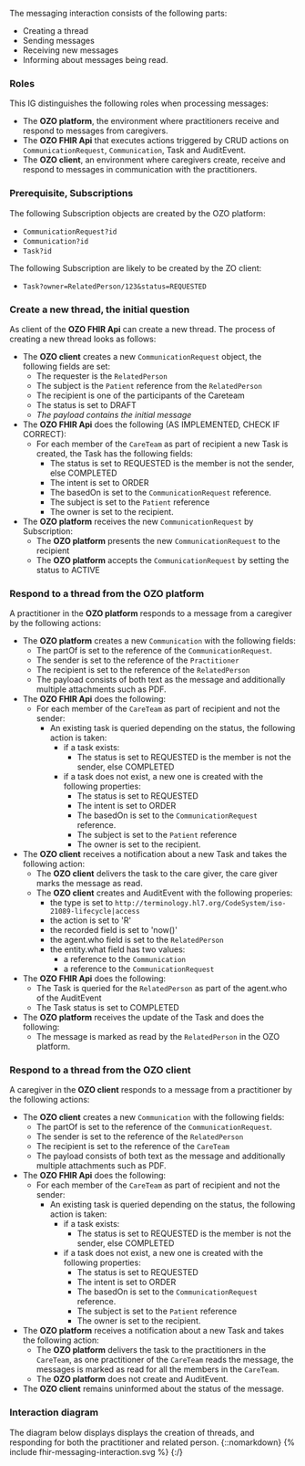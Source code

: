 The messaging interaction consists of the following parts:
* Creating a thread
* Sending messages
* Receiving new messages
* Informing about messages being read.

### Roles
This IG distinguishes the following roles when processing messages:
* The **OZO platform**, the environment where practitioners receive and respond to messages from caregivers.
* The  **OZO FHIR Api** that executes actions triggered by CRUD actions on `CommunicationRequest`, `Communication`, Task and AuditEvent.
* The **OZO client**, an environment where caregivers create, receive and respond to messages in communication with the practitioners.

### Prerequisite, Subscriptions
The following Subscription objects are created by the OZO platform:
* `CommunicationRequest?id`
* `Communication?id`
* `Task?id`

The following Subscription are likely to be created by the ZO client:
* `Task?owner=RelatedPerson/123&status=REQUESTED`

### Create a new thread, the initial question
As client of the  **OZO FHIR Api** can create a new thread. The process of creating a new thread looks as follows:
* The **OZO client** creates a new `CommunicationRequest` object, the following fields are set:
  * The requester is the `RelatedPerson`
  * The subject is the `Patient` reference from the `RelatedPerson`
  * The recipient is one of the participants of the Careteam
  * The status is set to DRAFT
  * _The payload contains the initial message_
* The  **OZO FHIR Api** does the following (AS IMPLEMENTED, CHECK IF CORRECT):
  * For each member of the `CareTeam` as part of recipient a new Task is created, the Task has the following fields:
    * The status is set to REQUESTED is the member is not the sender, else COMPLETED
    * The intent is set to ORDER
    * The basedOn is set to the `CommunicationRequest` reference.
    * The subject is set to the `Patient` reference
    * The owner is set to the recipient.
* The **OZO platform** receives the new `CommunicationRequest` by Subscription:
  * The **OZO platform** presents the new `CommunicationRequest` to the recipient
  * The **OZO platform** accepts the `CommunicationRequest` by setting the status to ACTIVE

### Respond to a thread from the OZO platform
A practitioner in the **OZO platform** responds to a message from a caregiver by the following actions:
* The **OZO platform** creates a new `Communication` with the following fields:
  * The partOf is set to the reference of the `CommunicationRequest`.
  * The sender is set to the reference of the `Practitioner`
  * The recipient is set to the reference of the `RelatedPerson`
  * The payload consists of both text as the message and additionally multiple attachments such as PDF.
* The  **OZO FHIR Api** does the following:
  * For each member of the `CareTeam` as part of recipient and not the sender:
    * An existing task is queried depending on the status, the following action is taken:
      * if a task exists:
        * The status is set to REQUESTED is the member is not the sender, else COMPLETED
      * if a task does not exist, a new one is created with the following properties: 
        * The status is set to REQUESTED
        * The intent is set to ORDER
        * The basedOn is set to the `CommunicationRequest` reference.
        * The subject is set to the `Patient` reference
        * The owner is set to the recipient.
* The **OZO client** receives a notification about a new Task and takes the following action:
  * The **OZO client** delivers the task to the care giver, the care giver marks the message as read.
  * The **OZO client** creates and AuditEvent with the following properies:
    * the type is set to `http://terminology.hl7.org/CodeSystem/iso-21089-lifecycle|access`
    * the action is set to 'R'
    * the recorded field is set to 'now()'
    * the agent.who field is set to the `RelatedPerson`
    * the entity.what field has two values:
      * a reference to the `Communication`
      * a reference to the `CommunicationRequest`
* The  **OZO FHIR Api** does the following:
  * The Task is queried for the `RelatedPerson` as part of the agent.who of the AuditEvent
  * The Task status is set to COMPLETED
* The **OZO platform** receives the update of the Task and does the following:
  * The message is marked as read by the `RelatedPerson` in the OZO platform.

### Respond to a thread from the OZO client
A caregiver in the **OZO client** responds to a message from a practitioner by the following actions:
* The **OZO client** creates a new `Communication` with the following fields:
  * The partOf is set to the reference of the `CommunicationRequest`.
  * The sender is set to the reference of the `RelatedPerson`
  * The recipient is set to the reference of the `CareTeam`
  * The payload consists of both text as the message and additionally multiple attachments such as PDF.
* The  **OZO FHIR Api** does the following:
  * For each member of the `CareTeam` as part of recipient and not the sender:
    * An existing task is queried depending on the status, the following action is taken:
      * if a task exists:
        * The status is set to REQUESTED is the member is not the sender, else COMPLETED
      * if a task does not exist, a new one is created with the following properties: 
        * The status is set to REQUESTED
        * The intent is set to ORDER
        * The basedOn is set to the `CommunicationRequest` reference.
        * The subject is set to the `Patient` reference
        * The owner is set to the recipient.
* The **OZO platform** receives a notification about a new Task and takes the following action:
  * The **OZO platform** delivers the task to the practitioners in the `CareTeam`, as one practitioner of the `CareTeam` reads the message, the messages is marked as read for all the members in the `CareTeam`.
  * The **OZO platform** does not create and AuditEvent.
* The **OZO client** remains uninformed about the status of the message.

### Interaction diagram
The diagram below displays displays the creation of threads, and responding for both the practitioner and related person.
{::nomarkdown}
{% include fhir-messaging-interaction.svg %}
{:/}

